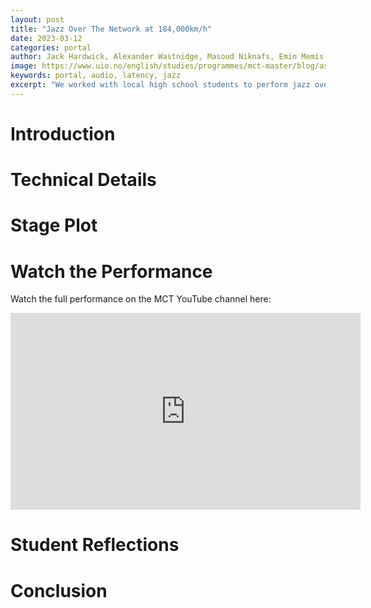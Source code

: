 ```yaml
---
layout: post
title: "Jazz Over The Network at 184,000km/h"
date: 2023-03-12
categories: portal
author: Jack Hardwick, Alexander Wastnidge, Masoud Niknafs, Emin Memis
image: https://www.uio.no/english/studies/programmes/mct-master/blog/assets/image/2023_03_12_aysimab_jazz_poster.jpg?alt=original
keywords: portal, audio, latency, jazz
excerpt: "We worked with local high school students to perform jazz over the LOLA network. Here's a retrospective from Team RITMO."
---
```


# Introduction

# Technical Details

# Stage Plot

# Watch the Performance

Watch the full performance on the MCT YouTube channel here:

<iframe width="560" height="315" src="https://www.youtube.com/embed/A-JyaKxe4U4" title="YouTube video player" frameborder="0" allow="accelerometer; autoplay; clipboard-write; encrypted-media; gyroscope; picture-in-picture; web-share" allowfullscreen></iframe>

# Student Reflections

# Conclusion